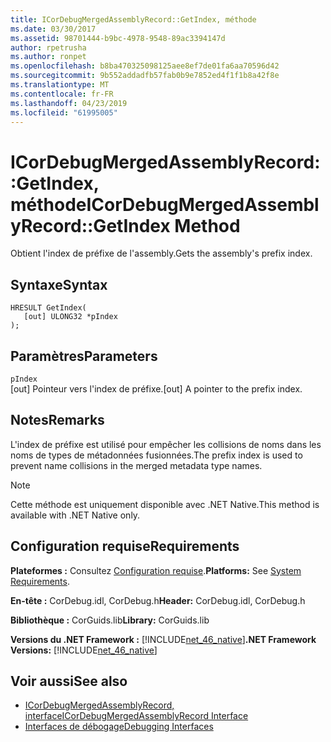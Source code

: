 ```yaml
---
title: ICorDebugMergedAssemblyRecord::GetIndex, méthode
ms.date: 03/30/2017
ms.assetid: 98701444-b9bc-4978-9548-89ac3394147d
author: rpetrusha
ms.author: ronpet
ms.openlocfilehash: b8ba470325098125aee8ef7de01fa6aa70596d42
ms.sourcegitcommit: 9b552addadfb57fab0b9e7852ed4f1f1b8a42f8e
ms.translationtype: MT
ms.contentlocale: fr-FR
ms.lasthandoff: 04/23/2019
ms.locfileid: "61995005"
---
```

# <a name="icordebugmergedassemblyrecordgetindex-method"></a><span data-ttu-id="f64a8-102">ICorDebugMergedAssemblyRecord::GetIndex, méthode</span><span class="sxs-lookup"><span data-stu-id="f64a8-102">ICorDebugMergedAssemblyRecord::GetIndex Method</span></span>
<span data-ttu-id="f64a8-103">Obtient l'index de préfixe de l'assembly.</span><span class="sxs-lookup"><span data-stu-id="f64a8-103">Gets the assembly's prefix index.</span></span>  
  
## <a name="syntax"></a><span data-ttu-id="f64a8-104">Syntaxe</span><span class="sxs-lookup"><span data-stu-id="f64a8-104">Syntax</span></span>  
  
```  
HRESULT GetIndex(  
   [out] ULONG32 *pIndex  
);  
```  
  
## <a name="parameters"></a><span data-ttu-id="f64a8-105">Paramètres</span><span class="sxs-lookup"><span data-stu-id="f64a8-105">Parameters</span></span>  
 `pIndex`  
 <span data-ttu-id="f64a8-106">[out] Pointeur vers l'index de préfixe.</span><span class="sxs-lookup"><span data-stu-id="f64a8-106">[out] A pointer to the prefix index.</span></span>  
  
## <a name="remarks"></a><span data-ttu-id="f64a8-107">Notes</span><span class="sxs-lookup"><span data-stu-id="f64a8-107">Remarks</span></span>  
 <span data-ttu-id="f64a8-108">L'index de préfixe est utilisé pour empêcher les collisions de noms dans les noms de types de métadonnées fusionnées.</span><span class="sxs-lookup"><span data-stu-id="f64a8-108">The prefix index is used to prevent name collisions in the merged metadata type names.</span></span>  
  
> [!NOTE]
>  <span data-ttu-id="f64a8-109">Cette méthode est uniquement disponible avec .NET Native.</span><span class="sxs-lookup"><span data-stu-id="f64a8-109">This method is available with .NET Native only.</span></span>  
  
## <a name="requirements"></a><span data-ttu-id="f64a8-110">Configuration requise</span><span class="sxs-lookup"><span data-stu-id="f64a8-110">Requirements</span></span>  
 <span data-ttu-id="f64a8-111">**Plateformes :** Consultez [Configuration requise](../../../../docs/framework/get-started/system-requirements.md).</span><span class="sxs-lookup"><span data-stu-id="f64a8-111">**Platforms:** See [System Requirements](../../../../docs/framework/get-started/system-requirements.md).</span></span>  
  
 <span data-ttu-id="f64a8-112">**En-tête :** CorDebug.idl, CorDebug.h</span><span class="sxs-lookup"><span data-stu-id="f64a8-112">**Header:** CorDebug.idl, CorDebug.h</span></span>  
  
 <span data-ttu-id="f64a8-113">**Bibliothèque :** CorGuids.lib</span><span class="sxs-lookup"><span data-stu-id="f64a8-113">**Library:** CorGuids.lib</span></span>  
  
 <span data-ttu-id="f64a8-114">**Versions du .NET Framework :** [!INCLUDE[net_46_native](../../../../includes/net-46-native-md.md)]</span><span class="sxs-lookup"><span data-stu-id="f64a8-114">**.NET Framework Versions:** [!INCLUDE[net_46_native](../../../../includes/net-46-native-md.md)]</span></span>  
  
## <a name="see-also"></a><span data-ttu-id="f64a8-115">Voir aussi</span><span class="sxs-lookup"><span data-stu-id="f64a8-115">See also</span></span>

- [<span data-ttu-id="f64a8-116">ICorDebugMergedAssemblyRecord, interface</span><span class="sxs-lookup"><span data-stu-id="f64a8-116">ICorDebugMergedAssemblyRecord Interface</span></span>](../../../../docs/framework/unmanaged-api/debugging/icordebugmergedassemblyrecord-interface.md)
- [<span data-ttu-id="f64a8-117">Interfaces de débogage</span><span class="sxs-lookup"><span data-stu-id="f64a8-117">Debugging Interfaces</span></span>](../../../../docs/framework/unmanaged-api/debugging/debugging-interfaces.md)
